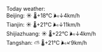 Today weather:  
Beijing: ☀️   🌡️+18°C 🌬️↓4km/h  
Tianjin: ☀️   🌡️+21°C 🌬️↓11km/h  
Shijiazhuang: ☀️   🌡️+22°C 🌬️↓4km/h  
Tangshan: ⛅️  🌡️+21°C 🌬️↙9km/h  
